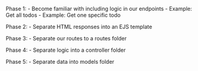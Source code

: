 Phase 1: 
    - Become familiar with including logic in our endpoints 
    - Example: Get all todos
    - Example: Get one specific todo

Phase 2:
    - Separate HTML responses into an EJS template

Phase 3: 
    - Separate our routes to a routes folder

Phase 4: 
    - Separate logic into a controller folder

Phase 5:
    - Separate data into models folder